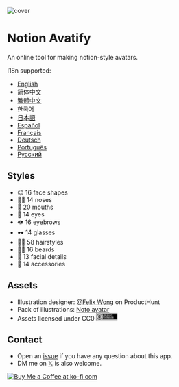

![cover](./public/social.png)


# Notion Avatify

An online tool for making notion-style avatars.

I18n supported:

- [English](https://avatify.online/en)
- [简体中文](https://avatify.online/zh)
- [繁體中文](https://avatify.online/zh-TW)
- [한국어](https://avatify.online/ko)
- [日本語](https://avatify.online/ja)
- [Español](https://avatify.online/es)
- [Français](https://avatify.online/fr)
- [Deutsch](https://avatify.online/de)
- [Português](https://avatify.online/pt)
- [Русский](https://avatify.online/ru)

## Styles

- 😉 16 face shapes
- 👃🏼 14 noses
- 👄 20 mouths
- 👀 14 eyes
- 👁️ 16 eyebrows
- 🕶️ 14 glasses
- 💇‍♀️ 58 hairstyles
- 🎅🏼 16 beards
- 💋 13 facial details
- 💍 14 accessories

## Assets

- Illustration designer: [@Felix Wong](https://www.producthunt.com/@felix12777) on ProductHunt
- Pack of illustrations: [Noto avatar](https://abstractlab.gumroad.com/l/noto-avatar)
- Assets licensed under [CC0](https://creativecommons.org/publicdomain/zero/1.0/) <img src="./public/icon/cc0.svg" width="50"/>

## Contact

- Open an [issue](https://github.com/Mayandev/notion-avatar/issues) if you have any question about this app.
- DM me on [𝕏](https://x.com/phillzou) is also welcome.

<a href='https://ko-fi.com/S6S16CGTC' target='_blank'><img height='36' style='border:0px;height:36px;' src='https://cdn.ko-fi.com/cdn/kofi5.png?v=3' border='0' alt='Buy Me a Coffee at ko-fi.com' /></a>


